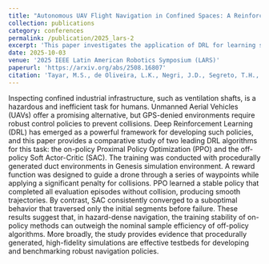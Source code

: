 ```yaml
---
title: "Autonomous UAV Flight Navigation in Confined Spaces: A Reinforcement Learning Approach"
collection: publications
category: conferences
permalink: /publication/2025_lars-2
excerpt: 'This paper investigates the application of DRL for learning stable flight control to address the challenge of performing autonomous UAV navigation in confined spaces.'
date: 2025-10-03
venue: '2025 IEEE Latin American Robotics Symposium (LARS)'
paperurl: 'https://arxiv.org/abs/2508.16807'
citation: 'Tayar, M.S., de Oliveira, L.K., Negri, J.D., Segreto, T.H., Godoy, R.V. and Becker, M., 2025. Autonomous UAV Flight Navigation in Confined Spaces: A Reinforcement Learning Approach. arXiv preprint arXiv:2508.16807.'
---
```


Inspecting confined industrial infrastructure, such as ventilation shafts, is a hazardous and inefficient task for humans. Unmanned Aerial Vehicles (UAVs) offer a promising alternative, but GPS-denied environments require robust control policies to prevent collisions. Deep Reinforcement Learning (DRL) has emerged as a powerful framework for developing such policies, and this paper provides a comparative study of two leading DRL algorithms for this task: the on-policy Proximal Policy Optimization (PPO) and the off-policy Soft Actor-Critic (SAC). The training was conducted with procedurally generated duct environments in Genesis simulation environment. A reward function was designed to guide a drone through a series of waypoints while applying a significant penalty for collisions. PPO learned a stable policy that completed all evaluation episodes without collision, producing smooth trajectories. By contrast, SAC consistently converged to a suboptimal behavior that traversed only the initial segments before failure. These results suggest that, in hazard-dense navigation, the training stability of on-policy methods can outweigh the nominal sample efficiency of off-policy algorithms. More broadly, the study provides evidence that procedurally generated, high-fidelity simulations are effective testbeds for developing and benchmarking robust navigation policies.
